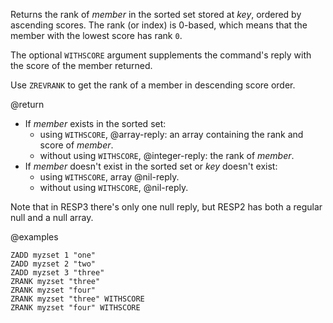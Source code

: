 Returns the rank of _member_ in the sorted set stored at _key_, ordered by ascending scores.
The rank (or index) is 0-based, which means that the member with the lowest score has rank `0`.

The optional `WITHSCORE` argument supplements the command's reply with the score of the member returned.

Use `ZREVRANK` to get the rank of a member in descending score order.

@return

* If _member_ exists in the sorted set:
  * using `WITHSCORE`, @array-reply: an array containing the rank and score of _member_.
  * without using `WITHSCORE`, @integer-reply: the rank of _member_.
* If _member_ doesn't exist in the sorted set or _key_ doesn't exist:
  * using `WITHSCORE`, array @nil-reply.
  * without using `WITHSCORE`, @nil-reply.
  
Note that in RESP3 there's only one null reply, but RESP2 has both a regular null and a null array.

@examples

```cli
ZADD myzset 1 "one"
ZADD myzset 2 "two"
ZADD myzset 3 "three"
ZRANK myzset "three"
ZRANK myzset "four"
ZRANK myzset "three" WITHSCORE
ZRANK myzset "four" WITHSCORE
```
